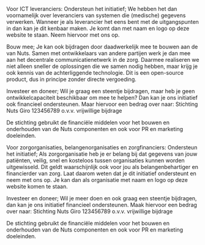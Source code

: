 Voor ICT leveranciers:
Ondersteun het initiatief; We hebben het dan voornamelijk over leveranciers van systemen die (medische) gegevens verwerken. Wanneer je als leverancier het eens bent met de uitgangspunten in <het manifest> dan kan je dit kenbaar maken. Je komt dan met naam en logo op deze website te staan. Neem hiervoor <contact> met ons op.

Bouw mee; Je kan ook bijdragen door daadwerkelijk mee te bouwen aan de <componenten> van Nuts. Samen met ontwikkelaars van andere partijen werk je dan mee aan het decentrale communicatienetwerk in de zorg. Daarmee realiseren we niet alleen sneller de oplossingen die we samen nodig hebben, maar krijg je ook kennis van de achterliggende technologie. Dit is een open-source product, dus in principe zonder directe vergoeding.

Investeer en doneer; Wil je graag een steentje bijdragen, maar heb je geen ontwikkelcapaciteit beschikbaar om mee te helpen? Dan kan je ons initiatief ook financieel ondersteunen. Maar hiervoor een bedrag over naar:
Stichting Nuts
 	Giro 123456789
	o.v.v. vrijwillige bijdrage

De stichting gebruikt de financiële middelen voor het bouwen en onderhouden van de Nuts componenten en ook voor PR en marketing doeleinden. 

Voor zorgorganisaties, belangenorganisaties en zorgfinanciers:
Ondersteun het initiatief; Als zorgorganisatie heb je er belang bij dat gegevens van jouw patiënten, veilig, snel en kosteloos tussen organisaties kunnen worden uitgewisseld. Dit geldt waarschijnlijk ook voor jou als belangenbehartiger en financierder van zorg. Laat daarom weten dat je dit initiatief ondersteunt en neem <contact> met ons op. Je kan dan als organisatie met naam en logo op deze website komen te staan.

Investeer en doneer; Wil je meer doen en ook graag een steentje bijdragen, dan kan je ons initiatief financieel ondersteunen. Maak hiervoor een bedrag over naar:
Stichting Nuts
 	Giro 123456789
	o.v.v. vrijwillige bijdrage

De stichting gebruikt de financiële middelen voor het bouwen en onderhouden van de Nuts componenten en ook voor PR en marketing doeleinden. 
